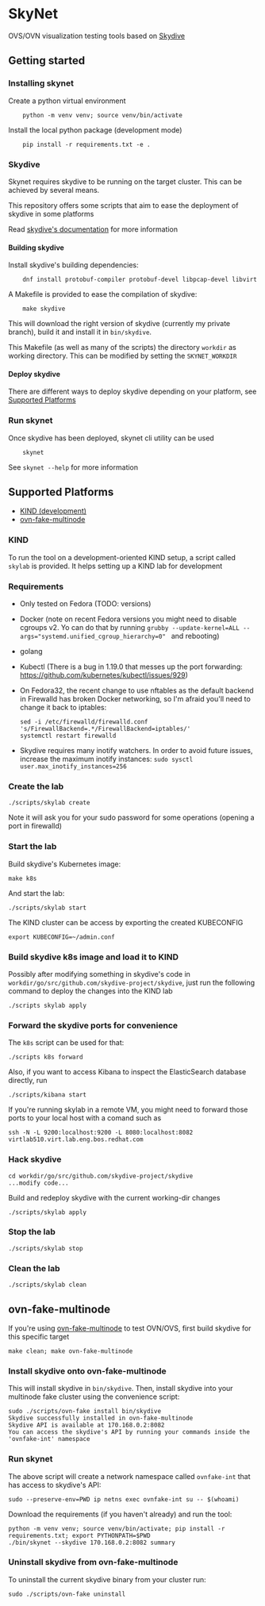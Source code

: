 # SkyNet

OVS/OVN visualization testing tools based on [Skydive](https://github.com/skydive-project/skydive)

## Getting started

### Installing skynet

Create a python virtual environment

        python -m venv venv; source venv/bin/activate

Install the local python package (development mode)

        pip install -r requirements.txt -e .

### Skydive
Skynet requires skydive to be running on the target cluster. This can be achieved by several
means.

This repository offers some scripts that aim to ease the deployment of skydive in some
platforms

Read [skydive's documentation](https://github.com/skydive-project/skydive)
for more information

#### Building skydive
Install skydive's building dependencies:

        dnf install protobuf-compiler protobuf-devel libpcap-devel libvirt

A Makefile is provided to ease the compilation of skydive:

        make skydive

This will download the right version of skydive (currently my private branch), build it
and install it in `bin/skydive`.

This Makefile (as well as many of the scripts) the directory `workdir` as working directory.
This can be modified by setting the `SKYNET_WORKDIR`


#### Deploy skydive
There are different ways to deploy skydive depending on your platform, see
[Supported Platforms](#supported-platforms)

### Run skynet
Once skydive has been deployed, skynet cli utility can be used

        skynet

See `skynet --help` for more information

## Supported Platforms
- [KIND (development)](#kind)
- [ovn-fake-multinode](#ovn-fake-multinode)

### KIND
To run the tool on a development-oriented KIND setup, a script called `skylab` is provided.
It helps setting up a KIND lab for development

### Requirements
- Only tested on Fedora (TODO: versions)
- Docker (note on recent Fedora versions you might need to disable cgroups v2.
Yo can do that by running `grubby --update-kernel=ALL --args="systemd.unified_cgroup_hierarchy=0"
` and rebooting)
- golang
- Kubectl (There is a bug in 1.19.0 that messes up the port forwarding: https://github.com/kubernetes/kubectl/issues/929)
- On Fedora32, the recent change to use nftables as the default backend in
Firewalld has broken Docker networking, so I'm afraid you'll need to change it back to iptables:

      sed -i /etc/firewalld/firewalld.conf 's/FirewallBackend=.*/FirewallBackend=iptables/'
      systemctl restart firewalld
- Skydive requires many inotify watchers. In order to avoid future issues, increase the maximum inotify instances: `sudo sysctl user.max_inotify_instances=256`

### Create the lab

    ./scripts/skylab create

Note it will ask you for your sudo password for some operations (opening a port in firewalld)

### Start the lab
Build skydive's Kubernetes image:

    make k8s

And start the lab:

    ./scripts/skylab start

The KIND cluster can be access by exporting the created KUBECONFIG

    export KUBECONFIG=~/admin.conf

### Build skydive k8s image and load it to KIND
Possibly after modifying something in skydive's code in
`workdir/go/src/github.com/skydive-project/skydive`, just run the following
command to deploy the changes into the KIND lab

    ./scripts skylab apply

### Forward the skydive ports for convenience
The `k8s` script can be used for that:

    ./scripts k8s forward

Also, if you want to access Kibana to inspect the ElasticSearch database directly, run

    ./scripts/kibana start

If you're running skylab in a remote VM, you might need to forward those ports to your local host with a comand such as

    ssh -N -L 9200:localhost:9200 -L 8080:localhost:8082 virtlab510.virt.lab.eng.bos.redhat.com

### Hack skydive

    cd workdir/go/src/github.com/skydive-project/skydive
    ...modify code...

Build and redeploy skydive with the current working-dir changes

    ./scripts/skylab apply

### Stop the lab

    ./scripts/skylab stop

### Clean the lab

    ./scripts/skylab clean

## ovn-fake-multinode
If you're using [ovn-fake-multinode](https://github.com/ovn-org/ovn-fake-multinode) to test OVN/OVS,
first build skydive for this specific target

    make clean; make ovn-fake-multinode

### Install skydive onto ovn-fake-multinode
This will install skydive in `bin/skydive`. Then, install skydive into your
multinode fake cluster using the convenience script:

    sudo ./scripts/ovn-fake install bin/skydive
    Skydive successfully installed in ovn-fake-multinode
    Skydive API is available at 170.168.0.2:8082
    You can access the skydive's API by running your commands inside the 'ovnfake-int' namespace                                                                                                                         

### Run skynet
The above script will create a network namespace called `ovnfake-int` that has access to skydive's API:

    sudo --preserve-env=PWD ip netns exec ovnfake-int su -- $(whoami)

Download the requirements (if you haven't already) and run the tool:

    python -m venv venv; source venv/bin/activate; pip install -r requirements.txt; export PYTHONPATH=$PWD
    ./bin/skynet --skydive 170.168.0.2:8082 summary

### Uninstall skydive from ovn-fake-multinode
To uninstall the current skydive binary from your cluster run:

    sudo ./scripts/ovn-fake uninstall
